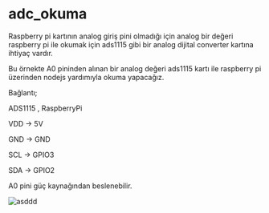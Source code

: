 # adc_okuma

Raspberry pi kartının analog giriş pini olmadığı için analog bir değeri raspberry pi ile okumak için ads1115 gibi bir analog dijital converter kartına ihtiyaç vardır.

Bu örnekte A0 pininden alınan bir analog değeri ads1115 kartı ile raspberry pi üzerinden nodejs yardımıyla okuma yapacağız.

Bağlantı;

ADS1115     ,      RaspberryPi

VDD        →      5V

GND        →      GND

SCL        →      GPIO3 

SDA        →      GPIO2

A0 pini güç kaynağından beslenebilir.

![asddd](https://user-images.githubusercontent.com/62421679/214125110-6fc4ded4-0b49-4fbf-814a-ca8ca039736f.png)

